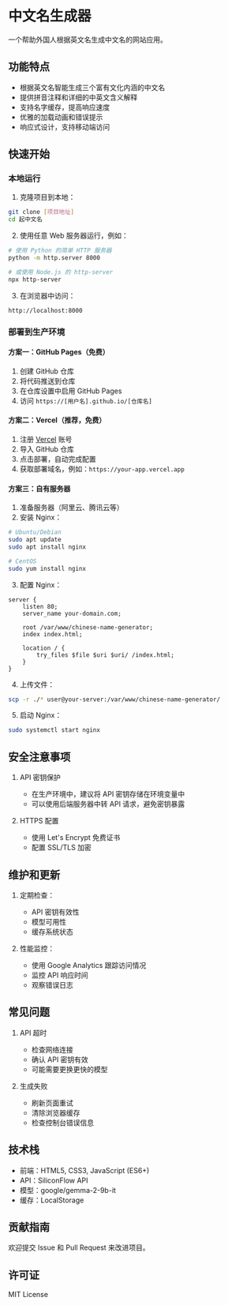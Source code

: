 # 中文名生成器

一个帮助外国人根据英文名生成中文名的网站应用。

## 功能特点

- 根据英文名智能生成三个富有文化内涵的中文名
- 提供拼音注释和详细的中英文含义解释
- 支持名字缓存，提高响应速度
- 优雅的加载动画和错误提示
- 响应式设计，支持移动端访问

## 快速开始

### 本地运行

1. 克隆项目到本地：
```bash
git clone [项目地址]
cd 起中文名
```

2. 使用任意 Web 服务器运行，例如：
```bash
# 使用 Python 的简单 HTTP 服务器
python -m http.server 8000

# 或使用 Node.js 的 http-server
npx http-server
```

3. 在浏览器中访问：
```
http://localhost:8000
```

### 部署到生产环境

#### 方案一：GitHub Pages（免费）

1. 创建 GitHub 仓库
2. 将代码推送到仓库
3. 在仓库设置中启用 GitHub Pages
4. 访问 `https://[用户名].github.io/[仓库名]`

#### 方案二：Vercel（推荐，免费）

1. 注册 [Vercel](https://vercel.com) 账号
2. 导入 GitHub 仓库
3. 点击部署，自动完成配置
4. 获取部署域名，例如：`https://your-app.vercel.app`

#### 方案三：自有服务器

1. 准备服务器（阿里云、腾讯云等）
2. 安装 Nginx：
```bash
# Ubuntu/Debian
sudo apt update
sudo apt install nginx

# CentOS
sudo yum install nginx
```

3. 配置 Nginx：
```nginx
server {
    listen 80;
    server_name your-domain.com;
    
    root /var/www/chinese-name-generator;
    index index.html;
    
    location / {
        try_files $file $uri $uri/ /index.html;
    }
}
```

4. 上传文件：
```bash
scp -r ./* user@your-server:/var/www/chinese-name-generator/
```

5. 启动 Nginx：
```bash
sudo systemctl start nginx
```

## 安全注意事项

1. API 密钥保护
   - 在生产环境中，建议将 API 密钥存储在环境变量中
   - 可以使用后端服务器中转 API 请求，避免密钥暴露

2. HTTPS 配置
   - 使用 Let's Encrypt 免费证书
   - 配置 SSL/TLS 加密

## 维护和更新

1. 定期检查：
   - API 密钥有效性
   - 模型可用性
   - 缓存系统状态

2. 性能监控：
   - 使用 Google Analytics 跟踪访问情况
   - 监控 API 响应时间
   - 观察错误日志

## 常见问题

1. API 超时
   - 检查网络连接
   - 确认 API 密钥有效
   - 可能需要更换更快的模型

2. 生成失败
   - 刷新页面重试
   - 清除浏览器缓存
   - 检查控制台错误信息

## 技术栈

- 前端：HTML5, CSS3, JavaScript (ES6+)
- API：SiliconFlow API
- 模型：google/gemma-2-9b-it
- 缓存：LocalStorage

## 贡献指南

欢迎提交 Issue 和 Pull Request 来改进项目。

## 许可证

MIT License
